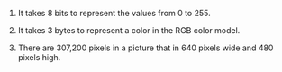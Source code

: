 1. It takes 8 bits to represent the values from 0 to 255.

2. It takes 3 bytes to represent a color in the RGB color model.

3. There are 307,200 pixels in a picture that in 640 pixels wide and 480 pixels high.